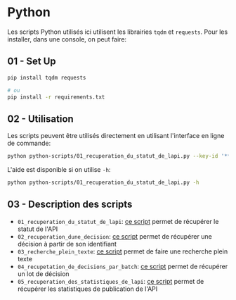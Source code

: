 # Python

Les scripts Python utilisés ici utilisent les librairies `tqdm` et `requests`. Pour les installer, dans une console, on peut faire:

## 01 - Set Up

```sh
pip install tqdm requests

# ou
pip install -r requirements.txt
```

## 02 - Utilisation

Les scripts peuvent être utilisés directement en utilisant l'interface en ligne de commande:

```sh
python python-scripts/01_recuperation_du_statut_de_lapi.py --key-id '****'
```

L'aide est disponible si on utilise `-h`:
```sh
python python-scripts/01_recuperation_du_statut_de_lapi.py -h
```

## 03 - Description des scripts

- `01_recuperation_du_statut_de_lapi`: [ce script](/python-scripts/01_recuperation_du_statut_de_lapi.py) permet de récupérer le statut de l'API
- `02_recuperation_dune_decision`: [ce script](/python-scripts/02_recuperation_dune_decision.py) permet de récupérer une décision à partir de son identifiant
- `03_recherche_plein_texte`: [ce script](/python-scripts/03_recherche_plein_texte.py) permet de faire une recherche plein texte
- `04_recupetation_de_decisions_par_batch`: [ce script](/python-scripts/04_recupetation_de_decisions_par_batch.py) permet de récupérer un lot de décision
- `05_recuperation_des_statistiques_de_lapi`: [ce script](/python-scripts/05_recuperation_des_statistiques_de_lapi.py) permet de récupérer les statistiques de publication de l'API